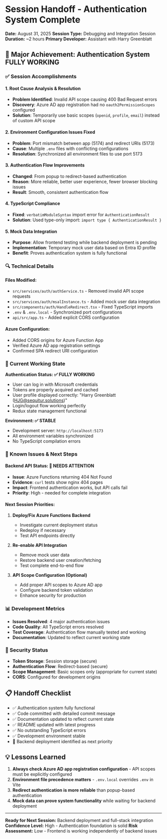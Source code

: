 # Session Handoff - Authentication System Complete

**Date:** August 31, 2025
**Session Type:** Debugging and Integration Session
**Duration:** ~2 hours
**Primary Developer:** Assistant with Harry Greenblatt

## 🎉 Major Achievement: Authentication System FULLY WORKING

### ✅ Session Accomplishments

#### 1. **Root Cause Analysis & Resolution**
- **Problem Identified**: Invalid API scope causing 400 Bad Request errors
- **Discovery**: Azure AD app registration had no `oauth2PermissionScopes` configured
- **Solution**: Temporarily use basic scopes (`openid`, `profile`, `email`) instead of custom API scope

#### 2. **Environment Configuration Issues Fixed**
- **Problem**: Port mismatch between app (5174) and redirect URIs (5173)
- **Cause**: Multiple `.env` files with conflicting configurations
- **Resolution**: Synchronized all environment files to use port 5173

#### 3. **Authentication Flow Improvements**
- **Changed**: From popup to redirect-based authentication
- **Reason**: More reliable, better user experience, fewer browser blocking issues
- **Result**: Smooth, consistent authentication flow

#### 4. **TypeScript Compliance**
- **Fixed**: `verbatimModuleSyntax` import error for `AuthenticationResult`
- **Solution**: Used type-only import: `import type { AuthenticationResult }`

#### 5. **Mock Data Integration**
- **Purpose**: Allow frontend testing while backend deployment is pending
- **Implementation**: Temporary mock user data based on Entra ID profile
- **Benefit**: Proves authentication system is fully functional

### 🔍 Technical Details

#### Files Modified:
- `src/services/auth/authService.ts` - Removed invalid API scope requests
- `src/services/auth/msalInstance.ts` - Added mock user data integration
- `src/components/auth/HandleRedirect.tsx` - Fixed TypeScript imports
- `.env` & `.env.local` - Synchronized port configurations
- `api/src/app.ts` - Added explicit CORS configuration

#### Azure Configuration:
- Added CORS origins for Azure Function App
- Verified Azure AD app registration settings
- Confirmed SPA redirect URI configuration

### 🎯 Current Working State

**Authentication Status: ✅ FULLY WORKING**
- User can log in with Microsoft credentials
- Tokens are properly acquired and cached
- User profile displayed correctly: "Harry Greenblatt (HJG@sequitur.solutions)"
- Login/logout flow working perfectly
- Redux state management functional

**Environment: ✅ STABLE**
- Development server: `http://localhost:5173`
- All environment variables synchronized
- No TypeScript compilation errors

### 🚧 Known Issues & Next Steps

#### Backend API Status: 🔄 NEEDS ATTENTION
- **Issue**: Azure Functions returning 404 Not Found
- **Evidence**: `curl` tests show nginx 404 pages
- **Impact**: Frontend authentication works, but API calls fail
- **Priority**: High - needed for complete integration

#### Next Session Priorities:
1. **Deploy/Fix Azure Functions Backend**
   - Investigate current deployment status
   - Redeploy if necessary
   - Test API endpoints directly

2. **Re-enable API Integration**
   - Remove mock user data
   - Restore backend user creation/fetching
   - Test complete end-to-end flow

3. **API Scope Configuration (Optional)**
   - Add proper API scopes to Azure AD app
   - Configure backend token validation
   - Enhance security for production

### 📊 Development Metrics

- **Issues Resolved**: 4 major authentication issues
- **Code Quality**: All TypeScript errors resolved
- **Test Coverage**: Authentication flow manually tested and working
- **Documentation**: Updated to reflect current working state

### 🔐 Security Status

- **Token Storage**: Session storage (secure)
- **Authentication Flow**: Redirect-based (secure)
- **Scope Management**: Basic scopes only (appropriate for current state)
- **CORS**: Configured for development origins

## 📋 Handoff Checklist

- ✅ Authentication system fully functional
- ✅ Code committed with detailed commit message
- ✅ Documentation updated to reflect current state
- ✅ README updated with latest progress
- ✅ No outstanding TypeScript errors
- ✅ Development environment stable
- 🔄 Backend deployment identified as next priority

## 💡 Lessons Learned

1. **Always check Azure AD app registration configuration** - API scopes must be explicitly configured
2. **Environment file precedence matters** - `.env.local` overrides `.env` in Vite
3. **Redirect authentication is more reliable** than popup-based authentication
4. **Mock data can prove system functionality** while waiting for backend deployment

---

**Ready for Next Session:** Backend deployment and full-stack integration
**Confidence Level:** High - Authentication foundation is solid
**Risk Assessment:** Low - Frontend is working independently of backend issues
